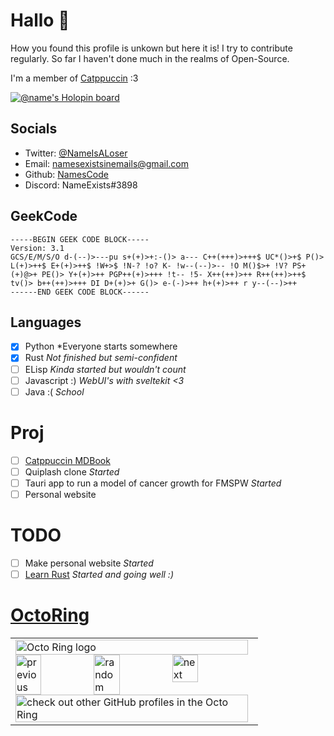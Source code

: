 # Hallo 🍕

How you found this profile is unkown but here it is!
I try to contribute regularly. So far I haven't done much in the realms of Open-Source.

I'm a member of [Catppuccin](https://github.com/orgs/catppuccin/people?query=Name) :3

[![@name's Holopin board](https://holopin.me/name)](https://holopin.io/@name)

## Socials

-   Twitter: [@NameIsALoser](https://twitter.com/NameIsALoser)
-   Email: <namesexistsinemails@gmail.com>
-   Github: [NamesCode](https://github.com/NamesCode)
-   Discord: NameExists#3898

## GeekCode
```
-----BEGIN GEEK CODE BLOCK-----
Version: 3.1
GCS/E/M/S/O d-(--)>---pu s+(+)>+:-()> a--- C++(+++)>+++$ UC*()>+$ P()> L(+)>++$ E+(+)>++$ !W+>$ !N-? !o? K- !w--(--)>-- !O M()$>+ !V? PS+(+)@>+ PE()> Y+(+)>++ PGP++(+)>+++ !t-- !5- X++(++)>++ R++(++)>++$ tv()> b++(++)>+++ DI D+(+)>+ G()> e-(-)>++ h+(+)>++ r y--(--)>++
------END GEEK CODE BLOCK------ 
```
## Languages

-   [X] Python *Everyone starts somewhere
-   [X] Rust *Not finished but semi-confident*
-   [ ] ELisp *Kinda started but wouldn't count*
-   [ ] Javascript :) *WebUI's with sveltekit <3*
-   [ ] Java :( *School*

# Proj

-   [ ] [Catppuccin MDBook](https://github.com/catppuccin/mdBook)
-   [ ] Quiplash clone *Started*
-   [ ] Tauri app to run a model of cancer growth for FMSPW *Started*
-   [ ] Personal website

# TODO

-   [ ] Make personal website *Started*
-   [ ] [Learn Rust](https://doc.rust-lang.org/rust-by-example/index.html) *Started and going well :)* 

# [OctoRing](https://octo-ring.com/)

<table><tbody><tr><td><a href="https://octo-ring.com/"><img src="https://octo-ring.com/static/img/widget/top.png" width="99%" alt="Octo Ring logo" align="top"></a><br><a href="https://octo-ring.com/p/NamesCode/prev"><img src="https://octo-ring.com/static/img/widget/prev.png" width="33%" alt="previous" align="top" title="previous profile"></a><a href="https://octo-ring.com/p/NamesCode/random"><img src="https://octo-ring.com/static/img/widget/random.png" width="33%" alt="random" align="top" title="random profile"></a><a href="https://octo-ring.com/p/NamesCode/next"><img src="https://octo-ring.com/static/img/widget/next.png" width="33%" alt="next" align="top" title="next profile"></a><br><a href="https://octo-ring.com/"><img src="https://octo-ring.com/static/img/widget/bottom.png" width="99%" alt="check out other GitHub profiles in the Octo Ring" align="top"></a></td></tr></tbody></table> 
